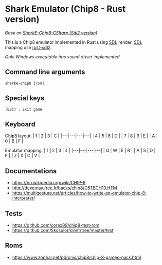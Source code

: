 # Shark Emulator (Chip8 - Rust version)

*Base on [SharkE-Chip8-CSharp (Sdl2 version)](https://github.com/frcs6/SharkE-Chip8-CSharp)*

This is a Chip8 emulator implemented in Rust using [SDL](https://www.libsdl.org/) render. [SDL](https://www.libsdl.org/) mapping use [rust-sdl2](https://github.com/Rust-SDL2/rust-sdl2).

*Only Windows executable has sound driver implemented*

## Command line arguments

```
sharke-chip8 [rom]
```

## Special keys

```
[ESC] : Exit game
```
## Keyboard
Chip8 layout:
| 1 | 2 | 3 | C |
|---|---|---|---|
| 4 | 5 | 6 | D |
| 7 | 8 | 9 | E |
| A | 0 | B | F |

Emulator mapping:
| 1 | 2 | 3 | 4 |
|---|---|---|---|
| Q | W | E | R |
| A | S | D | F |
| Z | X | C | V |

## Documentations
 - https://en.wikipedia.org/wiki/CHIP-8
 - http://devernay.free.fr/hacks/chip8/C8TECH10.HTM
 - https://multigesture.net/articles/how-to-write-an-emulator-chip-8-interpreter/

## Tests
 - https://github.com/corax89/chip8-test-rom
 - https://github.com/Skosulor/c8int/tree/master/test
 
 ## Roms
  - https://www.zophar.net/pdroms/chip8/chip-8-games-pack.html
